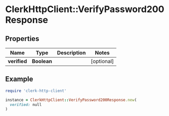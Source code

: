 # ClerkHttpClient::VerifyPassword200Response

## Properties

| Name | Type | Description | Notes |
| ---- | ---- | ----------- | ----- |
| **verified** | **Boolean** |  | [optional] |

## Example

```ruby
require 'clerk-http-client'

instance = ClerkHttpClient::VerifyPassword200Response.new(
  verified: null
)
```


